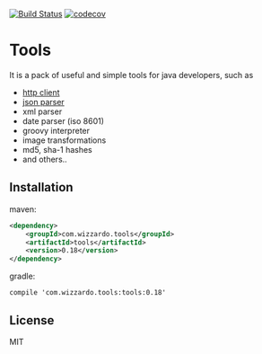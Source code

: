 [![Build Status](https://travis-ci.org/wizzardo/tools.svg?branch=master)](https://travis-ci.org/wizzardo/tools)
[![codecov](https://codecov.io/gh/wizzardo/tools/branch/master/graph/badge.svg)](https://codecov.io/gh/wizzardo/tools)


Tools
=========

It is a pack of useful and simple tools for java developers, such as

  - [http client]
  - [json parser]
  - xml parser
  - date parser (iso 8601)
  - groovy interpreter
  - image transformations
  - md5, sha-1 hashes
  - and others..


Installation
--------------
maven:
```xml
<dependency>
    <groupId>com.wizzardo.tools</groupId>
    <artifactId>tools</artifactId>
    <version>0.18</version>
</dependency>
```

gradle:
```
compile 'com.wizzardo.tools:tools:0.18'
```

License
----

MIT


[http client]:https://github.com/wizzardo/Tools/wiki/HttpClient
[json parser]:https://github.com/wizzardo/Tools/wiki/JsonTools
